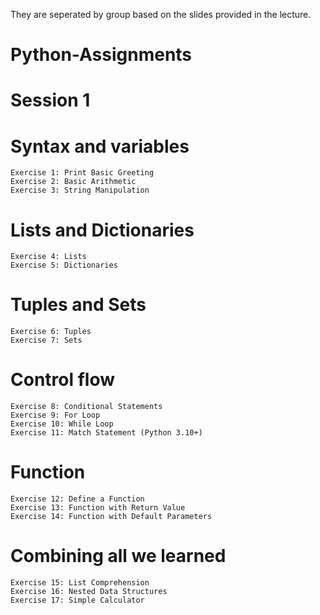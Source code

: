 They are seperated by group based on the slides provided in the lecture.

# Python-Assignments

# Session 1

# Syntax and variables
    Exercise 1: Print Basic Greeting
    Exercise 2: Basic Arithmetic
    Exercise 3: String Manipulation

# Lists and Dictionaries
    Exercise 4: Lists
    Exercise 5: Dictionaries

# Tuples and Sets
    Exercise 6: Tuples
    Exercise 7: Sets

# Control flow
    Exercise 8: Conditional Statements
    Exercise 9: For Loop
    Exercise 10: While Loop
    Exercise 11: Match Statement (Python 3.10+)

# Function
    Exercise 12: Define a Function
    Exercise 13: Function with Return Value
    Exercise 14: Function with Default Parameters

# Combining all we learned
    Exercise 15: List Comprehension
    Exercise 16: Nested Data Structures
    Exercise 17: Simple Calculator
